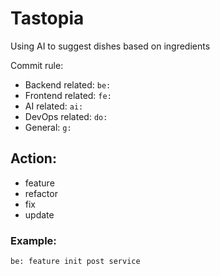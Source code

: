 # Tastopia

Using AI to suggest dishes based on ingredients

Commit rule:

- Backend related: `be: `
- Frontend related: `fe: `
- AI related: `ai: `
- DevOps related: `do: `
- General: `g: `

## Action:

- feature
- refactor
- fix
- update

### Example:

`be: feature init post service`
